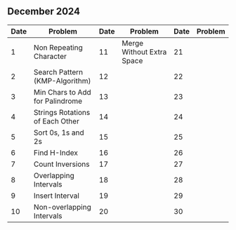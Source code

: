 ## December 2024

| Date | Problem                         | Date | Problem                   | Date | Problem |
| ---- | ------------------------------- | ---- | ------------------------- | ---- | ------- |
| 1    | Non Repeating Character         | 11   | Merge Without Extra Space | 21   |         |
| 2    | Search Pattern (KMP-Algorithm)  | 12   |                           | 22   |         |
| 3    | Min Chars to Add for Palindrome | 13   |                           | 23   |         |
| 4    | Strings Rotations of Each Other | 14   |                           | 24   |         |
| 5    | Sort 0s, 1s and 2s              | 15   |                           | 25   |         |
| 6    | Find H-Index                    | 16   |                           | 26   |         |
| 7    | Count Inversions                | 17   |                           | 27   |         |
| 8    | Overlapping Intervals           | 18   |                           | 28   |         |
| 9    | Insert Interval                 | 19   |                           | 29   |         |
| 10   | Non-overlapping Intervals       | 20   |                           | 30   |         |
